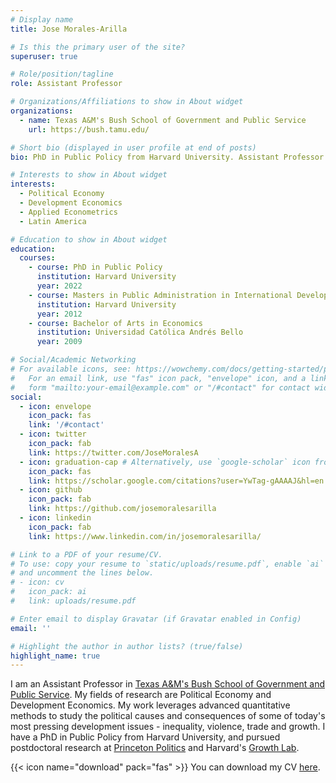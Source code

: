 ```yaml
---
# Display name
title: Jose Morales-Arilla

# Is this the primary user of the site?
superuser: true

# Role/position/tagline
role: Assistant Professor

# Organizations/Affiliations to show in About widget
organizations:
  - name: Texas A&M's Bush School of Government and Public Service
    url: https://bush.tamu.edu/

# Short bio (displayed in user profile at end of posts)
bio: PhD in Public Policy from Harvard University. Assistant Professor at the Bush School of Government in Texas A&M. 

# Interests to show in About widget
interests:
  - Political Economy
  - Development Economics
  - Applied Econometrics
  - Latin America

# Education to show in About widget
education:
  courses:
    - course: PhD in Public Policy
      institution: Harvard University
      year: 2022
    - course: Masters in Public Administration in International Development
      institution: Harvard University
      year: 2012
    - course: Bachelor of Arts in Economics
      institution: Universidad Católica Andrés Bello
      year: 2009

# Social/Academic Networking
# For available icons, see: https://wowchemy.com/docs/getting-started/page-builder/#icons
#   For an email link, use "fas" icon pack, "envelope" icon, and a link in the
#   form "mailto:your-email@example.com" or "/#contact" for contact widget.
social:
  - icon: envelope
    icon_pack: fas
    link: '/#contact'
  - icon: twitter
    icon_pack: fab
    link: https://twitter.com/JoseMoralesA
  - icon: graduation-cap # Alternatively, use `google-scholar` icon from `ai` icon pack
    icon_pack: fas
    link: https://scholar.google.com/citations?user=YwTag-gAAAAJ&hl=en
  - icon: github
    icon_pack: fab
    link: https://github.com/josemoralesarilla
  - icon: linkedin
    icon_pack: fab
    link: https://www.linkedin.com/in/josemoralesarilla/

# Link to a PDF of your resume/CV.
# To use: copy your resume to `static/uploads/resume.pdf`, enable `ai` icons in `params.toml`,
# and uncomment the lines below.
# - icon: cv
#   icon_pack: ai
#   link: uploads/resume.pdf

# Enter email to display Gravatar (if Gravatar enabled in Config)
email: ''

# Highlight the author in author lists? (true/false)
highlight_name: true
---
```


I am an Assistant Professor in [Texas A&M's Bush School of Government and Public Service](https://bush.tamu.edu/). My fields of research are Political Economy and Development Economics. My work leverages advanced quantitative methods to study the political causes and consequences of some of today's most pressing development issues - inequality, violence, trade and growth. I have a PhD in Public Policy from Harvard University, and pursued postdoctoral research at [Princeton Politics](https://politics.princeton.edu/) and Harvard's [Growth Lab](https://growthlab.cid.harvard.edu/).

{{< icon name="download" pack="fas" >}} You can download my CV [here](uploads/resume.pdf).
